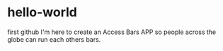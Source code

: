 # hello-world
first github
I'm here to create an Access Bars APP so people across the globe can run each others bars.
